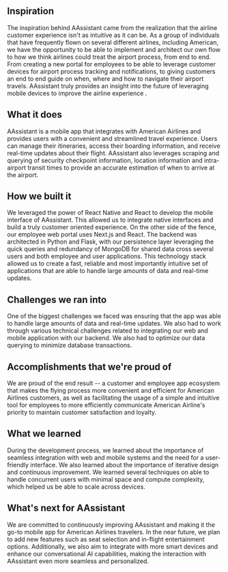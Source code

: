 ## Inspiration
The inspiration behind AAssistant came from the realization that the airline customer experience isn't as intuitive as it can be. As a group of individuals that have frequently flown on several different airlines, including American, we have the opportunity to be able to implement and architect our own flow to how we think airlines could treat the airport process, from end to end. From creating a new portal for employees to be able to leverage customer devices for airport process tracking and notifications, to giving customers an end to end guide on when, where and how to navigate their airport travels. AAssistant truly provides an insight into the future of leveraging mobile devices to improve the airline experience . 


## What it does
AAssistant is a mobile app that integrates with American Airlines and provides users with a convenient and streamlined travel experience. Users can manage their itineraries, access their boarding information, and receive real-time updates about their flight. AAssistant also leverages scraping and querying of security checkpoint information, location information and intra-airport transit times to provide an accurate estimation of when to arrive at the airport. 


## How we built it
We leveraged the power of React Native and React to develop the mobile interface of AAssistant. This allowed us to integrate native interfaces and build a truly customer oriented experience. On the other side of the fence, our employee web portal uses Next.js and React. The backend was architected in Python and Flask, with our persistence layer leveraging the quick queries and redundancy of MongoDB for shared data cross several users and both employee and user applications. This technology stack allowed us to create a fast, reliable and most importantly intuitive set of applications that are able to handle large amounts of data and real-time updates.


## Challenges we ran into
One of the biggest challenges we faced was ensuring that the app was able to handle large amounts of data and real-time updates. We also had to work through various technical challenges related to integrating our web and mobile application with our backend. We also had to optimize our data querying to minimize database transactions. 


## Accomplishments that we're proud of
We are proud of the end result -- a customer and employee app ecosystem that makes the flying process more convenient and efficient for American Airlines customers, as well as facilitating the usage of a simple and intuitive tool for employees to more efficiently communicate American Airline's priority to maintain customer satisfaction and loyalty.  


## What we learned
During the development process, we learned about the importance of seamless integration with web and mobile systems and the need for a user-friendly interface. We also learned about the importance of iterative design and continuous improvement. We learned several techniques on able to handle concurrent users with minimal space and compute complexity, which helped us be able to scale across devices. 


## What's next for AAssistant
We are committed to continuously improving AAssistant and making it the go-to mobile app for American Airlines travelers. In the near future, we plan to add new features such as seat selection and in-flight entertainment options. Additionally, we also aim to integrate with more smart devices and enhance our conversational AI capabilities, making the interaction with AAssistant even more seamless and personalized.
